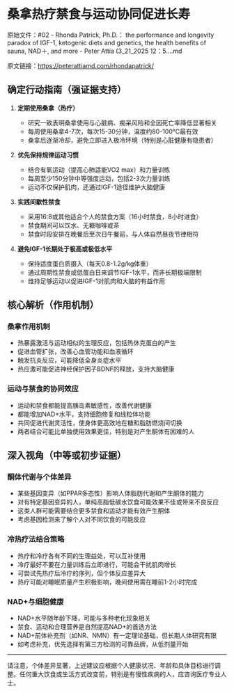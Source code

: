 # 桑拿热疗禁食与运动协同促进长寿

原始文件：#02 - Rhonda Patrick, Ph.D.： the performance and longevity paradox of IGF-1, ketogenic diets and genetics, the health benefits of sauna, NAD＋, and more - Peter Attia (3_21_2025 12：5….md

原文链接：https://peterattiamd.com/rhondapatrick/

## 确定行动指南（强证据支持）

1. **定期使用桑拿（热疗）**
   - 研究一致表明桑拿使用与心脏病、痴呆风险和全因死亡率降低显著相关
   - 每周使用桑拿4-7次，每次15-30分钟，温度约80-100°C最有效
   - 桑拿后逐渐冷却，避免立即进入极冷环境（特别是心脏健康有隐患者）

2. **优先保持规律运动习惯**
   - 结合有氧运动（提高心肺适能VO2 max）和力量训练
   - 每周至少150分钟中等强度运动，包括2-3次力量训练
   - 运动不仅保护肌肉，还通过IGF-1途径维护大脑健康

3. **实践间歇性禁食**
   - 采用16:8或其他适合个人的禁食方案（16小时禁食，8小时进食）
   - 禁食期间可以饮水、无糖咖啡或茶
   - 禁食时段安排在晚餐后至次日午餐前，与人体自然昼夜节律相符

4. **避免IGF-1长期处于极高或极低水平**
   - 保持适度蛋白质摄入（每天0.8-1.2g/kg体重）
   - 通过周期性禁食或低蛋白日来调节IGF-1水平，而非长期极端限制
   - 维持足够运动以促进IGF-1对肌肉和大脑的有益作用

## 核心解析（作用机制）

### 桑拿作用机制
- 热暴露激活与运动相似的生理反应，包括热休克蛋白的产生
- 促进血管扩张，改善心血管功能和血液循环
- 触发抗炎反应，可能降低全身炎症水平
- 热应激可能促进神经保护因子BDNF的释放，支持大脑健康

### 运动与禁食的协同效应
- 运动和禁食都能提高胰岛素敏感性，改善代谢健康
- 都能增加NAD+水平，支持细胞修复和线粒体功能
- 共同促进代谢灵活性，使身体更高效地在糖和脂肪燃烧间切换
- 两者结合可能比单独使用效果更佳，特别是对产生酮体有困难的人

## 深入视角（中等或初步证据）

### 酮体代谢与个体差异
- 某些基因变异（如PPAR多态性）影响人体脂肪代谢和产生酮体的能力
- 对有特定基因变异的人，单纯高脂低碳水饮食可能效果不佳或带来不良反应
- 这类人群可能需要结合更多禁食和运动才能有效产生酮体
- 考虑基因检测来了解个人对不同饮食的可能反应

### 冷热疗法结合策略
- 热疗和冷疗各有不同的生理益处，可以互补使用
- 冷疗最好不要在力量训练后立即进行，可能会干扰肌肉增长
- 可尝试先热疗后冷疗的序列，但个体反应差异大
- 热疗可能对睡眠质量产生积极影响，晚间使用需在睡前1-2小时完成

### NAD+与细胞健康
- NAD+水平随年龄下降，可能与多种老化现象相关
- 禁食、运动和合理营养是自然提高NAD+的首选方法
- NAD+前体补充剂（如NR、NMN）有一定理论基础，但长期人体研究有限
- 如考虑补充，优先选择有第三方检测的可靠品牌，从低剂量开始

---

请注意，个体差异显著，上述建议应根据个人健康状况、年龄和具体目标进行调整。任何重大饮食或生活方式改变前，特别是有慢性疾病的人，应咨询医疗专业人士。